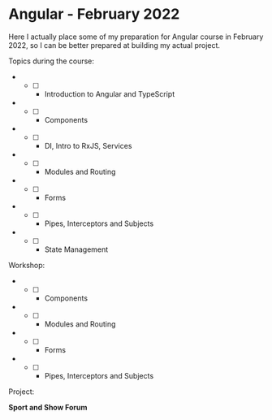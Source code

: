 # Angular - February 2022 #

Here I actually place some of my preparation for Angular course in February 2022, so I can be better prepared at building my actual project.

Topics during the course:

* - [ ] - Introduction to Angular and TypeScript
* - [ ] - Components
* - [ ] - DI, Intro to RxJS, Services
* - [ ] - Modules and Routing
* - [ ] - Forms
* - [ ] - Pipes, Interceptors and Subjects
* - [ ] - State Management

Workshop:

* - [ ] - Components
* - [ ] - Modules and Routing
* - [ ] - Forms
* - [ ] - Pipes, Interceptors and Subjects

Project:

**Sport and Show Forum**